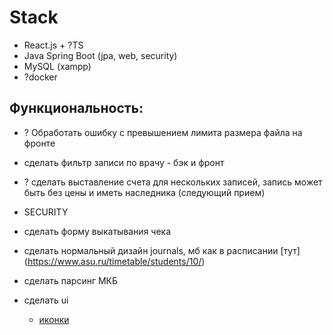 # Stack
- React.js + ?TS
- Java Spring Boot (jpa, web, security)
- MySQL (xampp)
- ?docker

## Функциональность:
- ? Обработать ошибку с превышением лимита размера файла на фронте

 - сделать фильтр записи по врачу - бэк и фронт

- ? сделать выставление счета для нескольких записей, запись может быть без цены и иметь наследника (следующий прием)

- SECURITY

- сделать форму выкатывания чека

- сделать нормальный дизайн journals, мб как в расписании [тут] (https://www.asu.ru/timetable/students/10/)
   
- сделать парсинг МКБ

- сделать ui
    - [иконки](https://react-icons.github.io/react-icons/icons/cg/)       